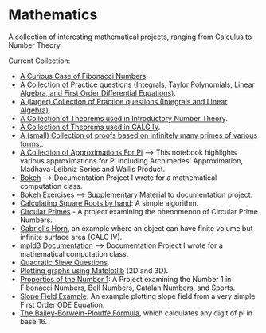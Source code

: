 # Mathematics 
A collection of interesting mathematical projects, ranging from Calculus to Number Theory. 

Current Collection: 

- [A Curious Case of Fibonacci Numbers](https://github.com/mattyuen918/mathematics/blob/master/A%20Curious%20Case%20of%20Fibonacci%20Numbers.ipynb). 
- [A Collection of Practice questions (Integrals, Taylor Polynomials, Linear Algebra, and First Order Differential Equations)](https://github.com/mattyuen918/mathematics/blob/master/Exercises%2B(Feb%2B27-Mar%2B17).ipynb).
- [A (larger) Collection of Practice questions (Integrals and Linear Algebra)](https://github.com/mattyuen918/mathematics/blob/master/Integrals%20and%20Matricies.ipynb).
- [A Collection of Theorems used in Introductory Number Theory](https://github.com/mattyuen918/mathematics/blob/master/NBT_Important%20Theorems.ipynb).
- [A Collection of Theorems used in CALC IV](https://github.com/mattyuen918/mathematics/blob/master/MATH%20317%20Equations%20.ipynb).
- [A (small) Collection of proofs based on infinitely many primes of various forms.](https://github.com/mattyuen918/mathematics/blob/master/Infinitely%20Many%20Primes.ipynb).
- [A Collection of Approximations For Pi](https://github.com/mattyuen918/mathematics/blob/master/Pi%20Approximation%20.ipynb) --> This notebook highlights various approximations for Pi including Archimedes' Approximation, Madhava-Leibniz Series and Wallis Product. 
- [Bokeh](https://github.com/mattyuen918/mathematics/blob/master/bokeh.ipynb) --> Documentation Project I wrote for a mathematical computation class.
- [Bokeh Exercises](https://github.com/mattyuen918/mathematics/blob/master/bokeh%2Bexercises.ipynb) --> Supplementary Material to documentation project.
- [Calculating Square Roots by hand](https://github.com/mattyuen918/mathematics/blob/master/Calculating%20Square%20Root%20by%20Hand%20.ipynb): A simple algorithm.
- [Circular Primes](https://github.com/mattyuen918/mathematics/blob/master/Circular%20Primes%20.ipynb) - A project examining the phenomenon of Circular Prime Numbers. 
- [Gabriel's Horn](https://github.com/mattyuen918/mathematics/blob/master/Finite%20Volume%20Infinite%20Surface%20Area%20.ipynb), an example where an object can have finite volume but infinite surface area (CALC IV). 
- [mpld3 Documentation](https://github.com/mattyuen918/mathematics/blob/master/mpld3%20and%20ipywidgets.ipynb) --> Documentation Project I wrote for a mathematical computation class. 
- [Quadratic Sieve Questions](https://github.com/mattyuen918/mathematics/blob/master/Quadratic%20Sieve.ipynb).
- [Plotting graphs using Matplotlib](https://github.com/mattyuen918/mathematics/blob/master/Matplotlib%20Functions%20.ipynb) (2D and 3D). 
- [Properties of the Number 1](https://github.com/mattyuen918/mathematics/blob/master/Properties%20of%20the%20Number%201%20.ipynb): A Project examining the Number 1 in Fibonacci Numbers, Bell Numbers, Catalan Numbers, and Sports. 
- [Slope Field Example](https://github.com/mattyuen918/mathematics/blob/master/Slope%20Fields.ipynb): An example plotting slope field from a very simple First Order ODE Equation. 
- [The Bailey-Borwein-Plouffe Formula](https://github.com/mattyuen918/mathematics/blob/master/The%20Bailey-Borwein-Plouffe%20formula.ipynb), which calculates any digit of pi in base 16. 



